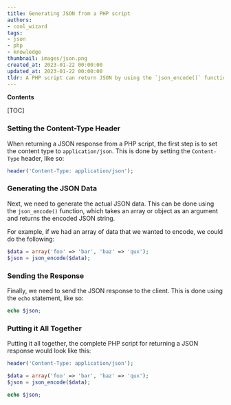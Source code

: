 ```yaml
---
title: Generating JSON from a PHP script
authors:
- cool_wizard
tags:
- json
- php
- knowledge
thumbnail: images/json.png
created_at: 2023-01-22 00:00:00
updated_at: 2023-01-22 00:00:00
tldr: A PHP script can return JSON by using the `json_encode()` function.
---
```


**Contents**

[TOC]

### Setting the Content-Type Header

When returning a JSON response from a PHP script, the first step is to set the content type to `application/json`. This is done by setting the `Content-Type` header, like so:

```php
header('Content-Type: application/json');
```

### Generating the JSON Data

Next, we need to generate the actual JSON data. This can be done using the `json_encode()` function, which takes an array or object as an argument and returns the encoded JSON string.

For example, if we had an array of data that we wanted to encode, we could do the following:

```php
$data = array('foo' => 'bar', 'baz' => 'qux');
$json = json_encode($data);
```

### Sending the Response

Finally, we need to send the JSON response to the client. This is done using the `echo` statement, like so:

```php
echo $json;
```

### Putting it All Together

Putting it all together, the complete PHP script for returning a JSON response would look like this:

```php
header('Content-Type: application/json');

$data = array('foo' => 'bar', 'baz' => 'qux');
$json = json_encode($data);

echo $json;
```
